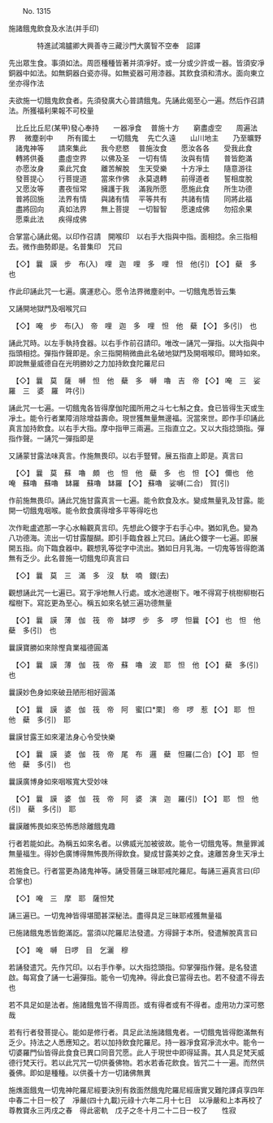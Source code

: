﻿　　No. 1315

施諸餓鬼飲食及水法(并手印)

　　　　特進試鴻臚卿大興善寺三藏沙門大廣智不空奉　詔譯


先出眾生食。事須如法。周匝種種皆著并須凈好。或一分或少許或一器。皆須安凈銅器中如法。如無銅器白瓷亦得。如無瓷器可用漆器。其飲食須和清水。面向東立坐亦得作法

夫欲施一切餓鬼飲食者。先須發廣大心普請餓鬼。先誦此偈至心一遍。然后作召請法。所獲福利果報不可校量

　比丘比丘尼(某甲)發心奉持　　一器凈食
　普施十方　　窮盡虛空　　周遍法界
　微塵剎中　　所有國土　　一切餓鬼
　先亡久遠　　山川地主　　乃至曠野
　諸鬼神等　　請來集此　　我今悲愍
　普施汝食　　愿汝各各　　受我此食
　轉將供養　　盡虛空界　　以佛及圣
　一切有情　　汝與有情　　普皆飽滿
　亦愿汝身　　乘此咒食　　離苦解脫
　生天受樂　　十方凈土　　隨意游往
　發菩提心　　行菩提道　　當來作佛
　永莫退轉　　前得道者　　誓相度脫
　又愿汝等　　晝夜恒常　　擁護于我
　滿我所愿　　愿施此食　　所生功德
　普將回施　　法界有情　　與諸有情
　平等共有　　共諸有情　　同將此福
　盡將回向　　真如法界　　無上菩提
　一切智智　　愿速成佛　　勿招余果
　愿乘此法　　疾得成佛　

合掌當心誦此偈。以印作召請　開喉印　以右手大指與中指。面相捻。余三指相去。微作曲勢即是。名普集印　咒曰


　【◇】
曩　謨　步　布(入)　哩　迦　哩　多　哩　怛　他(引)
【◇】
蘗　多　也

作此印誦此咒一七遍。廣運悲心。愿令法界微塵剎中。一切餓鬼悉皆云集

又誦開地獄門及咽喉咒曰


　【◇】
唵　步　布(入)　帝　哩　迦　多　哩　怛　他　蘗
【◇】
多(引)　也

誦此咒時。以左手執持食器。以右手作前召請印。唯改一誦咒一彈指。以大指與中指頭相捻。彈指作聲即是。余三指開稍微曲此名破地獄門及開咽喉印。爾時如來。即說無量威德自在光明勝妙之力加持飲食陀羅尼曰


　【◇】
曩　莫　薩　嚩　怛　他　蘗　多　嚩　嚕　吉　帝
【◇】
唵　三　娑　羅　三　婆　羅　吽(引)

誦此咒一七遍。一切餓鬼各皆得摩伽陀國所用之斗七七斛之食。食已皆得生天或生凈土。能令行者業障消除增益壽命。現世獲無量無邊福。況當來世。即作手印誦此真言加持飲食。以右手大指。摩中指甲三兩遍。三指直立之。又以大指捻頭指。彈指作聲。一誦咒一彈指即是

又誦蒙甘露法味真言。作施無畏印。以右手豎臂。展五指直上即是。真言曰


　【◇】
曩　莫　蘇　嚕　頗　也　怛　他　蘗　多　也　怛
【◇】
儞也　他　唵　蘇嚕　蘇嚕　缽羅　蘇嚕　缽羅
【◇】
蘇嚕　娑嚩(二合)　賀(引)

作前施無畏印。誦此咒施甘露真言一七遍。能令飲食及水。變成無量乳及甘露。能開一切餓鬼咽喉。能令飲食廣得增多平等得吃也

次作毗盧遮那一字心水輪觀真言印。先想此◇鑁字于右手心中。猶如乳色。變為八功德海。流出一切甘露醍醐。即引手臨食器上咒曰。誦此◇鑁字一七遍。即展開五指。向下臨食器中。觀想乳等從字中流出。猶如日月乳海。一切鬼等皆得飽滿無有乏少。此名普施一切餓鬼印真言曰


　【◇】
曩　莫　三　滿　多　沒　馱　喃　鑁(去)

觀想誦此咒一七遍已。寫于凈地無人行處。或水池邊樹下。唯不得寫于桃樹柳樹石榴樹下。寫訖更為至心。稱五如來名號三遍功德無量


　【◇】
曩　謨　薄　伽　筏　帝　缽啰　步　多　啰　怛曩
【◇】
也　怛　他　蘗　多(引)　也

曩謨寶勝如來除慳貪業福德圓滿


　【◇】
曩　謨　薄　伽　筏　帝　蘇　嚕　波　耶　怛　他
【◇】
蘗　多(引)　也

曩謨妙色身如來破丑陋形相好圓滿


　【◇】
曩　謨　婆　伽　筏　帝　阿　蜜[口*栗]　帝　啰　惹
【◇】
耶　怛　他　蘗　多(引)　耶

曩謨甘露王如來灌法身心令受快樂


　【◇】
曩　謨　婆　伽　筏　帝　尾　布　邏　蘗　怛羅(二合)
【◇】
耶　怛　他　蘗　多(引)　也

曩謨廣博身如來咽喉寬大受妙味


　【◇】
曩　謨　婆　伽　筏　帝　阿　婆　演　迦　羅(引)
【◇】
耶　怛　他(引)　蘗　多(引)　耶

曩謨離怖畏如來恐怖悉除離餓鬼趣

行者若能如此。為稱五如來名者。以佛威光加被彼故。能令一切餓鬼等。無量罪滅無量福生。得妙色廣博得無怖畏所得飲食。變成甘露美妙之食。速離苦身生天凈土

若施食已。行者當更為諸鬼神等。誦受菩薩三昧耶戒陀羅尼。每誦三遍真言曰(印合掌也)


　【◇】
唵　三　摩　耶　薩怛梵

誦三遍已。一切鬼神皆得堪聞甚深秘法。盡得具足三昧耶戒獲無量福

已施諸餓鬼悉皆飽滿訖。當須以陀羅尼法發遣。方得歸于本所。發遣解脫真言曰


　【◇】
唵　嚩　日啰　目　乞灑　穆

若誦發遣咒。先作咒印。以右手作拳。以大指捻頭指。仰掌彈指作聲。是名發遣啟。每寫食了誦一七遍彈指。能令一切鬼神。得此食已當得去也。若不發遣不得去也

若不具足如是法者。施諸餓鬼皆不得周匝。或有得者或有不得者。虛用功力深可愍哉

若有行者發菩提心。能如是修行者。具足此法施諸餓鬼者。一切餓鬼皆得飽滿無有乏少。持法之人悉應知之。若以加持飲食陀羅尼。持一器凈食寫凈流水中。能令一切婆羅門仙皆得此食食已異口同音咒愿。此人于現世中即得延壽。其人具足梵天威德行梵天行。若以此咒咒一切供養佛物。若水若香花飲食。皆咒二十一遍。而然供養佛。即如是種種。以供養十方一切諸佛無異

施燋面餓鬼一切鬼神陀羅尼經要決別有救面然餓鬼陀羅尼經唐實叉難陀譯貞享四年中春二十日一校了　凈嚴(四十九載)元祿十六年二月十七日　以凈嚴和上本再校了　　尊教寶永三丙戌之春　得此密軌　戊子之冬十月二十二日一校了　　性寂
